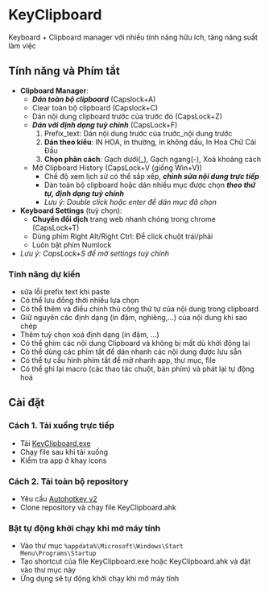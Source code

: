 # KeyClipboard

Keyboard + Clipboard manager với nhiều tính năng hữu ích, tăng năng suất làm việc

## Tính năng và Phím tắt

- **Clipboard Manager**:
    - ***Dán toàn bộ clipboard*** (Capslock+A)
    - Clear toàn bộ clipboard (Capslock+C)
    - Dán nội dung clipboard trước của trước đó (CapsLock+Z)
    - ***Dán với định dạng tuỳ chỉnh*** (CapsLock+F)
        1. Prefix_text: Dán nội dung trước của trước_nội dung trước
        2. **Dán theo kiểu**: IN HOA, in thường, in không dấu, In Hoa Chữ Cái Đầu
        3. **Chọn phân cách**: Gạch dưới(_), Gạch ngang(-), Xoá khoảng cách
    - Mở Clipboard History (CapsLock+V (giống Win+V))
        - Chế độ xem lịch sử có thể sắp xếp, ***chỉnh sửa nội dung trực tiếp***
        - Dán toàn bộ clipboard hoặc dán nhiều mục được chọn ***theo thứ tự, định dạng tuỳ chỉnh***
        - *Lưu ý: Double click hoặc enter để dán mục đã chọn*
- **Keyboard Settings** (tuỳ chọn):
    - **Chuyển đổi dịch** trang web nhanh chóng trong chrome (CapsLock+T)
    - Dùng phím Right Alt/Right Ctrl: Để click chuột trái/phải
    - Luôn bật phím Numlock 
- *Lưu ý: CapsLock+S để mở settings tuỳ chỉnh*
 
### Tính năng dự kiến
- sửa lỗi prefix text khi paste
- Có thể lưu đồng thời nhiều lựa chọn
- Có thể thêm và  điều chỉnh thủ công thứ tự của nội dung trong clipboard
- Giữ nguyên các định dạng (in đậm, nghiêng,...) của nội dung khi sao chép
- Thêm tuỳ chọn xoá định dạng (in đậm, ...)
- Có thể ghim các nội dung Clipboard và không bị mất dù khởi động lại
- Có thể dùng các phím tắt để dán nhanh các nội dung được lưu sẵn
- Có thể tự cấu hình phím tắt để mở nhanh app, thư mục, file
- Có thể ghi lại macro (các thao tác chuột, bàn phím) và phát lại tự động hoá

## Cài đặt

### Cách 1. Tải xuống trực tiếp

- Tải [KeyClipboard.exe](https://github.com/nvbangg/KeyClipboard/releases/latest)
- Chạy file sau khi tải xuống
- Kiểm tra app ở khay icons
    
### Cách 2. Tải toàn bộ repository

- Yêu cầu [Autohotkey v2](https://www.autohotkey.com)
- Clone repository và chạy file KeyClipboard.ahk

### Bật tự động khởi chạy khi mở máy tính

 - Vào thư mục `%appdata%\Microsoft\Windows\Start Menu\Programs\Startup`
 - Tạo shortcut của file KeyClipboard.exe hoặc KeyClipboard.ahk và đặt vào thư mục này
 - Ứng dụng sẽ tự động khởi chạy khi mở máy tính

